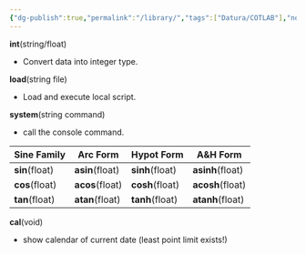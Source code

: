 ```yaml
---
{"dg-publish":true,"permalink":"/library/","tags":["Datura/COTLAB"],"noteIcon":""}
---
```




**int**(string/float)
- Convert data into integer type.

**load**(string file)
- Load and execute local script.

**system**(string command)
- call the console command.

|Sine Family|Arc Form|Hypot Form|A&H Form|
|-|-|-|-|
|**sin**(float)|**asin**(float)|**sinh**(float)|**asinh**(float)|
|**cos**(float)|**acos**(float)|**cosh**(float)|**acosh**(float)|
|**tan**(float)|**atan**(float)|**tanh**(float)|**atanh**(float)|

**cal**(void)
- show calendar of current date (least point limit exists!)
